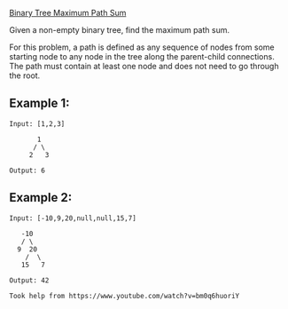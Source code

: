 [Binary Tree Maximum Path Sum](https://leetcode.com/problems/binary-tree-maximum-path-sum/)

Given a non-empty binary tree, find the maximum path sum.

For this problem, a path is defined as any sequence of nodes from some starting node to any node in the tree along the parent-child connections. The path must contain at least one node and does not need to go through the root.

## Example 1:

```
Input: [1,2,3]

       1
      / \
     2   3

Output: 6
```

## Example 2:

```
Input: [-10,9,20,null,null,15,7]

   -10
   / \
  9  20
    /  \
   15   7

Output: 42
```


```
Took help from https://www.youtube.com/watch?v=bm0q6huoriY

```
